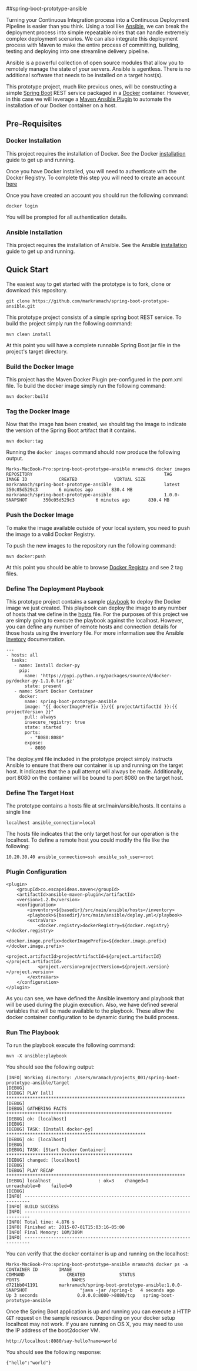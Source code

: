 


##spring-boot-prototype-ansible

Turning your Continuous Integration process into a Continuous Deployment Pipeline is easier than you think. Using a tool like [Ansible](http://www.ansible.com/), we can break the deployment process into simple repeatable roles that can handle extremely complex deployment scenarios. We can also integrate this deployment process with Maven to make the entire process of committing, building, testing and deploying into one streamline delivery pipeline.

Ansible is a powerful collection of open source modules that allow you to remotely manage the state of your servers. Ansible is agentless. There is no additional software that needs to be installed on a target host(s).

This prototype project, much like previous ones, will be constructing a simple [Spring Boot](http://projects.spring.io/spring-boot/) REST service packaged in a [Docker](https://www.docker.com/) container. However, in this case we will leverage a [Maven Ansible Plugin](https://github.com/tmullender/ansible-maven-plugin) to automate the installation of our Docker container on a host.

## Pre-Requisites

### Docker Installation

This project requires the installation of Docker. See the Docker [installation](https://docs.docker.com/installation/#installation) guide to get up and running.

Once you have Docker installed, you will need to authenticate with the Docker Registry. To complete this step you will need to create an account [here](https://hub.docker.com/account/signup/)

Once you have created an account you should run the following command:

	docker login
	
You will be prompted for all authentication details.

### Ansible Installation

This project requires the installation of Ansible. See the Ansible [installation](http://docs.ansible.com/intro_installation.html) guide to get up and running.

## Quick Start

The easiest way to get started with the prototype is to fork, clone or download this repository.

	git clone https://github.com/markramach/spring-boot-prototype-ansible.git
	
This prototype project consists of a simple spring boot REST service. To build the project simply run the following command:

	mvn clean install
	
At this point you will have a complete runnable Spring Boot jar file in the project's target directory. 

### Build the Docker Image
	
This project has the Maven Docker Plugin pre-configured in the pom.xml file. To build the docker image simply run the following command:

	mvn docker:build
	
### Tag the Docker Image

Now that the image has been created, we should tag the image to indicate the version of the Spring Boot artifact that it contains. 

	mvn docker:tag
	
Running the `docker images` command should now produce the following output.

	Marks-MacBook-Pro:spring-boot-prototype-ansible mramach$ docker images
	REPOSITORY                                                  TAG                 IMAGE ID            CREATED              VIRTUAL SIZE
	markramach/spring-boot-prototype-ansible                    latest              350c05d529c3        6 minutes ago       830.4 MB
	markramach/spring-boot-prototype-ansible                    1.0.0-SNAPSHOT      350c05d529c3        6 minutes ago       830.4 MB

### Push the Docker Image

To make the image available outside of your local system, you need to push the image to a valid Docker Registry.

To push the new images to the repository run the following command:

	mvn docker:push

At this point you should be able to browse [Docker Registry](https://registry.hub.docker.com/u/markramach/spring-boot-prototype-ansible/tags/manage/) and see 2 tag files.

### Define The Deployment Playbook

This prototype project contains a sample [playbook](https://github.com/markramach/spring-boot-prototype-ansible/blob/master/src/main/ansible/deploy.yml) to deploy the Docker image we just created. This playbook can deploy the image to any number of hosts that we define in the [hosts](https://github.com/markramach/spring-boot-prototype-ansible/blob/master/src/main/ansible/hosts) file. For the purposes of this project we are simply going to execute the playbook against the localhost. However, you can define any number of remote hosts and connection details for those hosts using the inventory file. For more information see the Ansible [Invetory](http://docs.ansible.com/intro_inventory.html) documentation.

	---
	- hosts: all 
	  tasks:
	   - name: Install docker-py
	     pip:
	       name: 'https://pypi.python.org/packages/source/d/docker-py/docker-py-1.1.0.tar.gz'
    	   state: present
	   - name: Start Docker Container
	     docker:
	       name: spring-boot-prototype-ansible
	       image: "{{ dockerImagePrefix }}/{{ projectArtifactId }}:{{ projectVersion }}"
	       pull: always
	       insecure_registry: true
	       state: started
	       ports:
	         - "8080:8080"
	       expose:
	         - 8080

The deploy.yml file included in the prototype project simply instructs Ansible to ensure that there our container is up and running on the target host. It indicates that the a pull attempt will always be made. Additionally, port 8080 on the container will be bound to port 8080 on the target host.

### Define The Target Host

The prototype contains a hosts file at src/main/ansible/hosts. It contains a single line

	localhost ansible_connection=local
	
The hosts file indicates that the only target host for our operation is the localhost. To define a remote host you could modify the file like the following:

	10.20.30.40 ansible_connection=ssh ansible_ssh_user=root

### Plugin Configuration

	<plugin>
		<groupId>co.escapeideas.maven</groupId>
		<artifactId>ansible-maven-plugin</artifactId>
		<version>1.2.0</version>
		<configuration>
			<inventory>${basedir}/src/main/ansible/hosts</inventory>
			<playbook>${basedir}/src/main/ansible/deploy.yml</playbook>
			<extraVars>
				<docker.registry>dockerRegistry=${docker.registry}</docker.registry>
				<docker.image.prefix>dockerImagePrefix=${docker.image.prefix}</docker.image.prefix>
				<project.artifactId>projectArtifactId=${project.artifactId}</project.artifactId>
				<project.version>projectVersion=${project.version}</project.version>
			</extraVars>
		</configuration>
	</plugin>
            
As you can see, we have defined the Ansible inventory and playbook that will be used during the plugin execution. Also, we have defined several variables that will be made available to the playbook. These allow the docker container configuration to be dynamic during the build process.

### Run The Playbook

To run the playbook execute the following command:

	mvn -X ansible:playbook

You should see the following output:

	[INFO] Working directory: /Users/mramach/projects_001/spring-boot-prototype-ansible/target
	[DEBUG] 
	[DEBUG] PLAY [all] ******************************************************************** 
	[DEBUG] 
	[DEBUG] GATHERING FACTS *************************************************************** 
	[DEBUG] ok: [localhost]
	[DEBUG] 
	[DEBUG] TASK: [Install docker-py] ***************************************************** 
	[DEBUG] ok: [localhost]
	[DEBUG] 
	[DEBUG] TASK: [Start Docker Container] ************************************************ 
	[DEBUG] changed: [localhost]
	[DEBUG] 
	[DEBUG] PLAY RECAP ******************************************************************** 
	[DEBUG] localhost                  : ok=3    changed=1    unreachable=0    failed=0   
	[DEBUG] 
	[INFO] ------------------------------------------------------------------------
	[INFO] BUILD SUCCESS
	[INFO] ------------------------------------------------------------------------
	[INFO] Total time: 4.876 s
	[INFO] Finished at: 2015-07-01T15:03:16-05:00
	[INFO] Final Memory: 10M/309M
	[INFO] ------------------------------------------------------------------------

You can verify that the docker container is up and running on the localhost:

	Marks-MacBook-Pro:spring-boot-prototype-ansible mramach$ docker ps -a
	CONTAINER ID        IMAGE                                                                      COMMAND                CREATED             STATUS                     PORTS                    NAMES
	d721bb041191        markramach/spring-boot-prototype-ansible:1.0.0-SNAPSHOT                    "java -jar /spring-b   4 seconds ago       Up 3 seconds               0.0.0.0:8080->8080/tcp   spring-boot-prototype-ansible  

Once the Spring Boot application is up and running you can execute a HTTP `GET` request on the sample resource. Depending on your docker setup localhost may not work. If you are running on OS X, you may need to use the IP address of the boot2docker VM.

	http://localhost:8080/say-hello?name=world
	
You should see the following response:

	{"hello":"world"}
	

